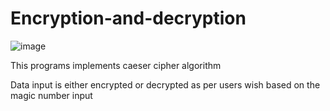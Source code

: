 # Encryption-and-decryption

![image](https://user-images.githubusercontent.com/79414752/131528858-ab635911-d4d1-435a-a5fd-dc3627fbf65c.png)


This programs implements caeser cipher algorithm

Data input is either encrypted or decrypted as per users wish based on the magic number input
 
